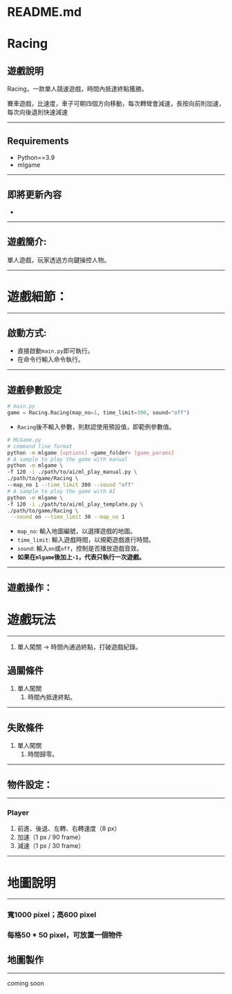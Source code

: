 # README.md

# Racing

## 遊戲說明

Racing，一款單人競速遊戲，時間內抵達終點獲勝。

賽車遊戲，比速度，車子可朝四個方向移動，每次轉彎會減速，長按向前則加速，每次向後退則快速減速 

---

## Requirements

- Python==3.9
- mlgame

---

## 即將更新內容

- 

---

## 遊戲簡介:

單人遊戲，玩家透過方向鍵操控人物。

---

# 遊戲細節：

---

## 啟動方式:

- 直接啟動`main.py`即可執行。
- 在命令行輸入命令執行。

---

## 遊戲參數設定

```python
# main.py
game = Racing.Racing(map_no=1, time_limit=300, sound="off")
```

- `Racing`後不輸入參數，則默認使用預設值，即範例參數值。

```bash
# MLGame.py
# command line format
python -m mlgame [options] <game_folder> [game_params]
# A sample to play the game with manual
python -m mlgame \
-f 120 -i ./path/to/ai/ml_play_manual.py \
./path/to/game/Racing \
--map_no 1 --time_limit 300 --sound "off"
# A sample to play the game with AI
python -m mlgame \
-f 120 -i ./path/to/ai/ml_play_template.py \
./path/to/game/Racing \
 --sound on --time_limit 30 --map_no 1
```

- `map_no`:  輸入地圖編號，以選擇遊戲的地圖。
- `time_limit`:  輸入遊戲時間，以規範遊戲進行時間。
- `sound`:  輸入`on`或`off`，控制是否播放遊戲音效。
- **如果在`mlgame`後加上`-1`，代表只執行一次遊戲。**

---

## 遊戲操作：

# 遊戲玩法

---

1. 單人闖關 → 時間內通過終點，打破遊戲紀錄。

## 過關條件

1. 單人闖關
    1. 時間內抵達終點。

---

## 失敗條件

1. 單人闖關
    1. 時間歸零。

---

## 物件設定：

---

### Player

1. 前進、後退、左轉、右轉速度（8 px）
2. 加速（1 px / 90 frame）
3. 減速（1 px / 30 frame）

---

# 地圖說明

---

### 寬1000 pixel；高600 pixel

### 每格50 * 50 pixel，可放置一個物件

## 地圖製作

---

coming soon